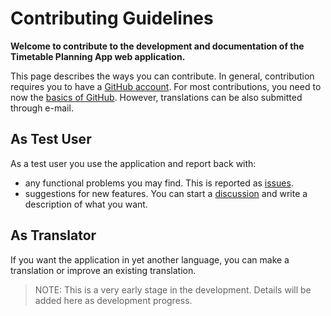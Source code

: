 # Contributing Guidelines

**Welcome to contribute to the development and documentation of the **Timetable Planning App** web application.**

This page describes the ways you can contribute. 
In general, contribution requires you to have a [GitHub account](https://github.com/).
For most contributions, you need to now the [basics of GitHub](https://lab.github.com/githubtraining/introduction-to-github).
However, translations can be also submitted through e-mail.

## As Test User
As a test user you use the application and report back with:
* any functional problems you may find. This is reported as [issues](https://github.com/tellurianinteractive/TimetablePlanning.TimetablePlanningApp/issues).
* suggestions for new features. You can start a [discussion](https://github.com/tellurianinteractive/TimetablePlanning.TimetablePlanningApp/discussions) and write a description of what you want.

## As Translator
If you want the application in yet another language, you can make a translation or improve an existing translation.

> NOTE: This is a very early stage in the development. Details will be added here as development progress.
